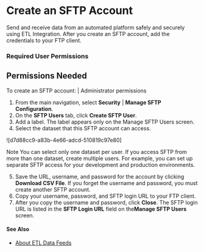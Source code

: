 

# Create an SFTP Account

Send and receive data from an automated platform safely and securely using ETL
Integration. After you create an SFTP account, add the credentials to your FTP
client.

### Required User Permissions

Permissions Needed  
---  
To create an SFTP account: | Administrator permissions  
  
  1. From the main navigation, select **Security** | **Manage SFTP Configuration**.
  2. On the **SFTP Users** tab, click **Create SFTP User**.
  3. Add a label. The label appears only on the Manage SFTP Users screen.
  4. Select the dataset that this SFTP account can access.

![d7d88cc9-a83b-4e66-adcd-510819c97e80]

Note You can select only one dataset per user. If you access SFTP from more
than one dataset, create multiple users. For example, you can set up separate
SFTP access for your development and production environments.

  5. Save the URL, username, and password for the account by clicking **Download CSV File**. If you forget the username and password, you must create another SFTP account.
  6. Copy your username, password, and SFTP login URL to your FTP client.
  7. After you copy the username and password, click **Close**. The SFTP login URL is listed in the **SFTP Login URL** field on the**Manage SFTP Users** screen.

#### See Also

  * [About ETL Data Feeds](https://help.salesforce.com/s/articleView?id=sf.mc_pers_etl_integration_about.htm&language=en_US&type=5 "Learn more about loading data into Marketing Cloud Personalization.")

